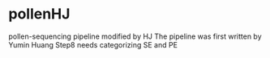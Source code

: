 # pollenHJ
pollen-sequencing pipeline modified by HJ
The pipeline was first written by Yumin Huang
Step8 needs categorizing SE and PE

